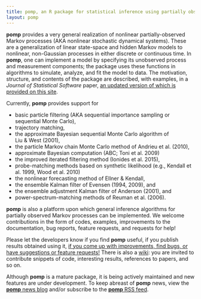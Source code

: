 ```yaml
---
title: pomp, an R package for statistical inference using partially observed Markov processes
layout: pomp
---
```

<span class="firstcharacter">**pomp**</span> provides a very general realization of nonlinear partially-observed Markov processes (AKA nonlinear stochastic dynamical systems).
These are a generalization of linear state-space and hidden Markov models to nonlinear, non-Gaussian processes in either discrete or continuous time.
In **pomp**, one can implement a model by specifying its unobserved process and measurement components;
the package uses these functions in algorithms to simulate, analyze, and fit the model to data.
The motivation, structure, and contents of the package are described, with examples, in a *Journal of Statistical Software* paper, [an updated version of which is provided on this site](./vignettes/pompjss.pdf).

Currently, **pomp** provides support for

- basic particle filtering (AKA sequential importance sampling or sequential Monte Carlo),
- trajectory matching,
- the approximate Bayesian sequential Monte Carlo algorithm of Liu&nbsp;&amp;&nbsp;West&nbsp;(2001),
- the particle Markov chain Monte Carlo method of Andrieu et al.&nbsp;(2010),
- approximate Bayesian computation (ABC; Toni et al.&nbsp;2009)
- the improved iterated filtering method (Ionides et al. 2015),
- probe-matching methods based on synthetic likelihood (e.g., Kendall et al. 1999, Wood et al. 2010)
- the nonlinear forecasting method of Ellner&nbsp;&amp;&nbsp;Kendall,
- the ensemble Kalman filter of Evensen (1994, 2009), and
- the ensemble adjustment Kalman filter of Anderson (2001), and
- power-spectrum-matching methods of Reuman et al. (2006).

**pomp** is also a platform upon which general inference algorithms for partially observed Markov processes can be implemented.
We welcome contributions in the form of codes, examples, improvements to the documentation, bug reports, feature requests, and requests for help!

Please let the developers know if you find **pomp** useful, if you publish results obtained using it, [if you come up with improvements, find bugs, or have suggestions or feature requests!](https://github.com/kingaa/pomp/issues)
There is also a [wiki](https://github.com/kingaa/pomp/wiki/pimp-my-pomp):
you are invited to contribute snippets of code, interesting results, references to papers, and so on.

Although **pomp** is a mature package, it is being actively maintained and new features are under development.
To keep abreast of **pomp** news, view the [**pomp** news blog](https://kingaa.github.io/pomp/blog.html) and/or subscribe to the [**pomp** RSS feed](./pomp.atom).
